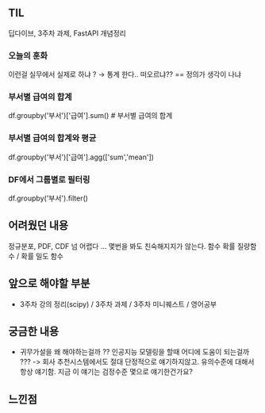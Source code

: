 ## TIL
딥다이브, 3주차 과제, FastAPI 개념정리<br>

### 오늘의 훈화
이런걸 실무에서 실제로 하냐 ?  → 통계 한다.. 
떠오르냐?? == 정의가 생각이 나냐



### 부서별 급여의 합계
df.groupby('부서')['급여'].sum() # 부서별 급여의 합계
### 부서별 급여의 합계와 평균
df.groupby('부서')['급여'].agg(['sum','mean'])
### DF에서 그룹별로 필터링
df.groupby('부서').filter()

## 어려웠던 내용
정규분포, PDF, CDF 넘 어렵다 ... 몇번을 봐도 친숙해지지가 않는다.
함수 확률 질량함수 / 확률 밀도 함수

## 앞으로 해야할 부분
 - 3주차 강의 정리(scipy) / 3주차 과제 / 3주차 미니퀘스트 / 영어공부

## 궁금한 내용
- 귀무가설을 왜 해야하는걸까 ?? 인공지능 모델링을 할때 어디에 도움이 되는걸까 ???
-> 회사 추천시스템에서도 절대 단정적으로 얘기하지않고. 유의수준에 대해서 항상 얘기함. 지금 이 얘기는 검정수준 몇으로 얘기한건가요?

## 느낀점
